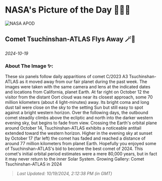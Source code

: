 
# NASA's Picture of the Day 🧑‍🚀💫

  ![NASA APOD](https://apod.nasa.gov/apod/image/2410/C2023A3-in-the-past-6-days.jpg)
  
  ## Comet Tsuchinshan-ATLAS Flys Away 🪄🌌
  
  _2024-10-19_
  
  ### About The Image ✨: 
  
  These six panels follow daily apparitions of comet C/2023 A3 Tsuchinshan-ATLAS as it moved away from our fair planet during the past week. The images were taken with the same camera and lens at the indicated dates and locations from California, planet Earth. At far right on October 12 the visitor from the distant Oort cloud was near its closest approach, some 70 million kilometers (about 4 light-minutes) away. Its bright coma and long dust tail were close on the sky to the setting Sun but still easy to spot against a bright western horizon. Over the following days, the outbound comet steadily climbs above the ecliptic and north into the darker western evening sky, but begins to fade from view. Crossing the Earth's orbital plane around October 14, Tsuchinshan-ATLAS exhibits a noticeable antitail extended toward the western horizon. Higher in the evening sky at sunset by October 17 (far left) the comet has faded and reached a distance of around 77 million kilometers from planet Earth. Hopefully you enjoyed some of Tsuchinshan-ATLAS's bid to become the best comet of 2024. This comet's initial orbital period estimates were a mere 80,000 years, but in fact it may never return to the inner Solar System.   Growing Gallery: Comet Tsuchinshan-ATLAS in 2024
  
  
  
  > _Last Updated: 10/19/2024, 2:12:38 PM (in GMT)_
  